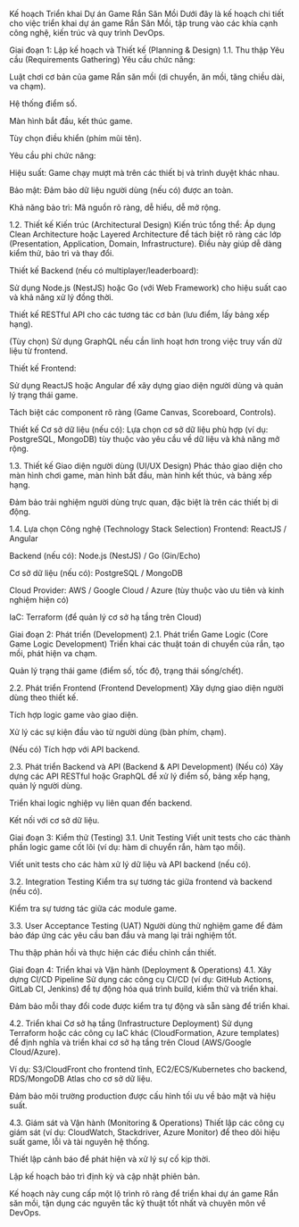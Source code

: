 Kế hoạch Triển khai Dự án Game Rắn Săn Mồi
Dưới đây là kế hoạch chi tiết cho việc triển khai dự án game Rắn Săn Mồi, tập trung vào các khía cạnh công nghệ, kiến trúc và quy trình DevOps.

Giai đoạn 1: Lập kế hoạch và Thiết kế (Planning & Design)
1.1. Thu thập Yêu cầu (Requirements Gathering)
Yêu cầu chức năng:

Luật chơi cơ bản của game Rắn săn mồi (di chuyển, ăn mồi, tăng chiều dài, va chạm).

Hệ thống điểm số.

Màn hình bắt đầu, kết thúc game.

Tùy chọn điều khiển (phím mũi tên).


Yêu cầu phi chức năng:

Hiệu suất: Game chạy mượt mà trên các thiết bị và trình duyệt khác nhau.

Bảo mật: Đảm bảo dữ liệu người dùng (nếu có) được an toàn.

Khả năng bảo trì: Mã nguồn rõ ràng, dễ hiểu, dễ mở rộng.

1.2. Thiết kế Kiến trúc (Architectural Design)
Kiến trúc tổng thể: Áp dụng Clean Architecture hoặc Layered Architecture để tách biệt rõ ràng các lớp (Presentation, Application, Domain, Infrastructure). Điều này giúp dễ dàng kiểm thử, bảo trì và thay đổi.

Thiết kế Backend (nếu có multiplayer/leaderboard):

Sử dụng Node.js (NestJS) hoặc Go (với Web Framework) cho hiệu suất cao và khả năng xử lý đồng thời.

Thiết kế RESTful API cho các tương tác cơ bản (lưu điểm, lấy bảng xếp hạng).

(Tùy chọn) Sử dụng GraphQL nếu cần linh hoạt hơn trong việc truy vấn dữ liệu từ frontend.

Thiết kế Frontend:

Sử dụng ReactJS hoặc Angular để xây dựng giao diện người dùng và quản lý trạng thái game.

Tách biệt các component rõ ràng (Game Canvas, Scoreboard, Controls).

Thiết kế Cơ sở dữ liệu (nếu có): Lựa chọn cơ sở dữ liệu phù hợp (ví dụ: PostgreSQL, MongoDB) tùy thuộc vào yêu cầu về dữ liệu và khả năng mở rộng.

1.3. Thiết kế Giao diện người dùng (UI/UX Design)
Phác thảo giao diện cho màn hình chơi game, màn hình bắt đầu, màn hình kết thúc, và bảng xếp hạng.

Đảm bảo trải nghiệm người dùng trực quan, đặc biệt là trên các thiết bị di động.

1.4. Lựa chọn Công nghệ (Technology Stack Selection)
Frontend: ReactJS / Angular

Backend (nếu có): Node.js (NestJS) / Go (Gin/Echo)

Cơ sở dữ liệu (nếu có): PostgreSQL / MongoDB

Cloud Provider: AWS / Google Cloud / Azure (tùy thuộc vào ưu tiên và kinh nghiệm hiện có)

IaC: Terraform (để quản lý cơ sở hạ tầng trên Cloud)

Giai đoạn 2: Phát triển (Development)
2.1. Phát triển Game Logic (Core Game Logic Development)
Triển khai các thuật toán di chuyển của rắn, tạo mồi, phát hiện va chạm.

Quản lý trạng thái game (điểm số, tốc độ, trạng thái sống/chết).

2.2. Phát triển Frontend (Frontend Development)
Xây dựng giao diện người dùng theo thiết kế.

Tích hợp logic game vào giao diện.

Xử lý các sự kiện đầu vào từ người dùng (bàn phím, chạm).

(Nếu có) Tích hợp với API backend.

2.3. Phát triển Backend và API (Backend & API Development)
(Nếu có) Xây dựng các API RESTful hoặc GraphQL để xử lý điểm số, bảng xếp hạng, quản lý người dùng.

Triển khai logic nghiệp vụ liên quan đến backend.

Kết nối với cơ sở dữ liệu.

Giai đoạn 3: Kiểm thử (Testing)
3.1. Unit Testing
Viết unit tests cho các thành phần logic game cốt lõi (ví dụ: hàm di chuyển rắn, hàm tạo mồi).

Viết unit tests cho các hàm xử lý dữ liệu và API backend (nếu có).

3.2. Integration Testing
Kiểm tra sự tương tác giữa frontend và backend (nếu có).

Kiểm tra sự tương tác giữa các module game.

3.3. User Acceptance Testing (UAT)
Người dùng thử nghiệm game để đảm bảo đáp ứng các yêu cầu ban đầu và mang lại trải nghiệm tốt.

Thu thập phản hồi và thực hiện các điều chỉnh cần thiết.

Giai đoạn 4: Triển khai và Vận hành (Deployment & Operations)
4.1. Xây dựng CI/CD Pipeline
Sử dụng các công cụ CI/CD (ví dụ: GitHub Actions, GitLab CI, Jenkins) để tự động hóa quá trình build, kiểm thử và triển khai.

Đảm bảo mỗi thay đổi code được kiểm tra tự động và sẵn sàng để triển khai.

4.2. Triển khai Cơ sở hạ tầng (Infrastructure Deployment)
Sử dụng Terraform hoặc các công cụ IaC khác (CloudFormation, Azure templates) để định nghĩa và triển khai cơ sở hạ tầng trên Cloud (AWS/Google Cloud/Azure).

Ví dụ: S3/CloudFront cho frontend tĩnh, EC2/ECS/Kubernetes cho backend, RDS/MongoDB Atlas cho cơ sở dữ liệu.

Đảm bảo môi trường production được cấu hình tối ưu về bảo mật và hiệu suất.

4.3. Giám sát và Vận hành (Monitoring & Operations)
Thiết lập các công cụ giám sát (ví dụ: CloudWatch, Stackdriver, Azure Monitor) để theo dõi hiệu suất game, lỗi và tài nguyên hệ thống.

Thiết lập cảnh báo để phát hiện và xử lý sự cố kịp thời.

Lập kế hoạch bảo trì định kỳ và cập nhật phiên bản.

Kế hoạch này cung cấp một lộ trình rõ ràng để triển khai dự án game Rắn săn mồi, tận dụng các nguyên tắc kỹ thuật tốt nhất và chuyên môn về DevOps.